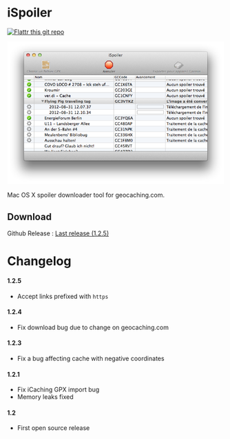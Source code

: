 iSpoiler
========

[![Flattr this git repo](http://api.flattr.com/button/flattr-badge-large.png)](https://flattr.com/submit/auto?user_id=YaGeek&url=https://github.com/yageek/iSpoiler&title=iSpoiler&language=&tags=github&category=software)

![Screenshot](https://github.com/YaGeek/iSpoiler/raw/gh-pages/images/1.2_screenshot.png)

Mac OS X spoiler downloader tool for geocaching.com.

## Download
Github Release : [Last release (1.2.5)](https://github.com/yageek/iSpoiler/releases/download/1.2.5/iSpoiler_1.2.5.dmg)

# Changelog 
#### 1.2.5
* Accept links prefixed with `https` 

#### 1.2.4
* Fix download bug due to change on geocaching.com

#### 1.2.3
* Fix a bug affecting cache with negative coordinates

#### 1.2.1
* Fix iCaching GPX import bug
* Memory leaks fixed

#### 1.2
* First open source release
